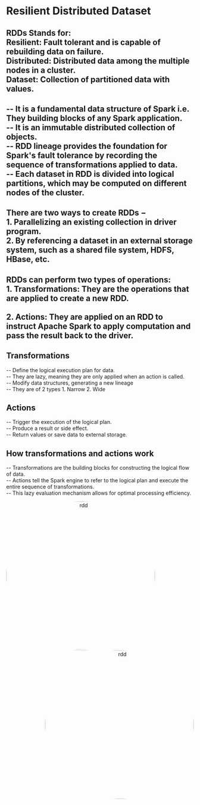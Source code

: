# Resilient Distributed Dataset

RDDs Stands for:<br>
Resilient: Fault tolerant and is capable of rebuilding data on failure.<br>
Distributed: Distributed data among the multiple nodes in a cluster.<br>
Dataset: Collection of partitioned data with values.<br>
--

-- It is a fundamental data structure of Spark i.e. They building blocks of any Spark application. <br>
-- It is an immutable distributed collection of objects. <br>
-- RDD lineage provides the foundation for Spark's fault tolerance by recording the sequence of transformations applied to data. <br>
-- Each dataset in RDD is divided into logical partitions, which may be computed on different nodes of the cluster. <br>
--

There are two ways to create RDDs − <br>
    1. Parallelizing an existing collection in driver program.<br> 
    2. By referencing a dataset in an external storage system, such as a shared file system, HDFS, HBase, etc.
--

 RDDs can perform two types of operations:<br>
    1. Transformations: They are the operations that are applied to create a new RDD.<br>  
    2. Actions: They are applied on an RDD to instruct Apache Spark to apply computation and pass the result back to the driver.    
--



Transformations 
--
 -- Define the logical execution plan for data. <br>
 -- They are lazy, meaning they are only applied when an action is called. <br>
 -- Modify data structures, generating a new lineage <br>
 -- They are of 2 types  1. Narrow      2. Wide


Actions 
--
 -- Trigger the execution of the logical plan. <br>
 -- Produce a result or side effect. <br>
 -- Return values or save data to external storage. <br>


How transformations and actions work
--
 -- Transformations are the building blocks for constructing the logical flow of data. <br> 
 -- Actions tell the Spark engine to refer to the logical plan and execute the entire sequence of transformations. <br> 
 -- This lazy evaluation mechanism allows for optimal processing efficiency. <br> 

<div align="center">
<img align="left" alt="rdd" src="https://d1jnx9ba8s6j9r.cloudfront.net/blog/wp-content/uploads/2018/09/Picture1-5-768x266.png" width="400" height="400" style="border-radius:50%">
<img align="right" alt="rdd" src="https://miro.medium.com/v2/resize:fit:720/format:webp/1*xGrIK4GU1PRZ49AMPTc-0w.png" width="400" height="400" style="border-radius:50%">
</div>
